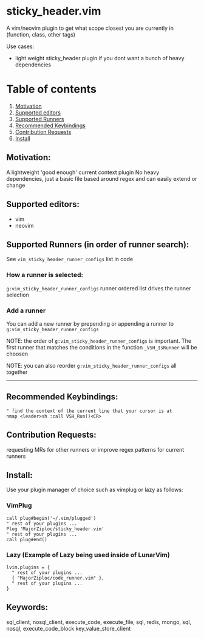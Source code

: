 # sticky_header.vim

A vim/neovim plugin to get what scope closest you are currently in (function, class, other tags)

Use cases:
- light weight sticky_header plugin if you dont want a bunch of heavy dependencies

# Table of contents
1. [Motivation](#motivation)
2. [Supported editors](#supported_editors)
3. [Supported Runners](#supported_runners)
4. [Recommended Keybindings](#recommended_keybindings)
5. [Contribution Requests](#contribution_requests)
6. [Install](#install)

## Motivation: <a id="motivation"></a>

A lightweight 'good enough' current context plugin
No heavy dependencies, just a basic file based around regex and can easily extend or change

## Supported editors: <a id="supported_editors"></a>
- vim
- neovim

## Supported Runners (in order of runner search): <a id="supported_runners"></a>

See `vim_sticky_header_runner_configs` list in code

### How a runner is selected:

`g:vim_sticky_header_runner_configs` runner ordered list drives the runner selection

### Add a runner

You can add a new runner by prepending or appending a runner to `g:vim_sticky_header_runner_configs`

NOTE: the order of `g:vim_sticky_header_runner_configs` is important. The first runner that matches the conditions in the function `_VSH_IsRunner` will be choosen

NOTE: you can also reorder `g:vim_sticky_header_runner_configs` all together

---

## Recommended Keybindings: <a id="recommended_keybindings"></a>

```vim
" find the context of the current line that your cursor is at
nmap <leader>sh :call VSH_Run()<CR>
```

## Contribution Requests: <a id="contribution_requests"></a>

requesting MRs for other runners or improve regex patterns for current runners

## Install: <a id="install"></a>

Use your plugin manager of choice such as vimplug or lazy as follows:

### VimPlug
```vim
call plug#begin('~/.vim/plugged')
" rest of your plugins ...
Plug 'MajorZiploc/sticky_header.vim'
" rest of your plugins ...
call plug#end()
```

### Lazy (Example of Lazy being used inside of LunarVim)
```vim
lvim.plugins = {
  " rest of your plugins ...
  { "MajorZiploc/code_runner.vim" },
  " rest of your plugins ...
}
```

## Keywords:

sql_client, nosql_client, execute_code, execute_file, sql, redis, mongo, sql, nosql, execute_code_block key_value_store_client
